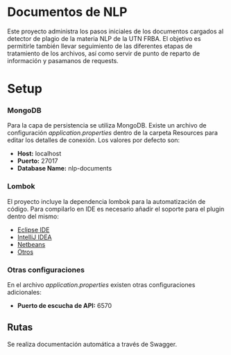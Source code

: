 # Documentos de NLP

Este proyecto administra los pasos iniciales de los documentos cargados al detector de plagio de la materia NLP de la UTN FRBA. El objetivo es permitirle también llevar seguimiento de las diferentes etapas de tratamiento de los archivos, así como servir de punto de reparto de información y pasamanos de requests.

# Setup

### MongoDB

Para la capa de persistencia se utiliza MongoDB. Existe un archivo de configuración *application.properties* dentro de la carpeta Resources para editar los detalles de conexión. Los valores por defecto son:

- **Host:** localhost
- **Puerto:** 27017
- **Database Name:** nlp-documents

### Lombok

El proyecto incluye la dependencia lombok para la automatización de código. Para compilarlo en IDE es necesario añadir el soporte para el plugin dentro del mismo:

- [Eclipse IDE](https://projectlombok.org/setup/eclipse "Eclipse IDE")
- [IntelliJ IDEA](https://projectlombok.org/setup/intellij "IntelliJ IDEA")
- [Netbeans](https://projectlombok.org/setup/netbeans "Netbeans")
- [Otros](https://projectlombok.org/setup/overview "Otros")

### Otras configuraciones

En el archivo *application.properties* existen otras configuraciones adicionales:

- **Puerto de escucha de API:** 6570

## Rutas

Se realiza documentación automática a través de Swagger.